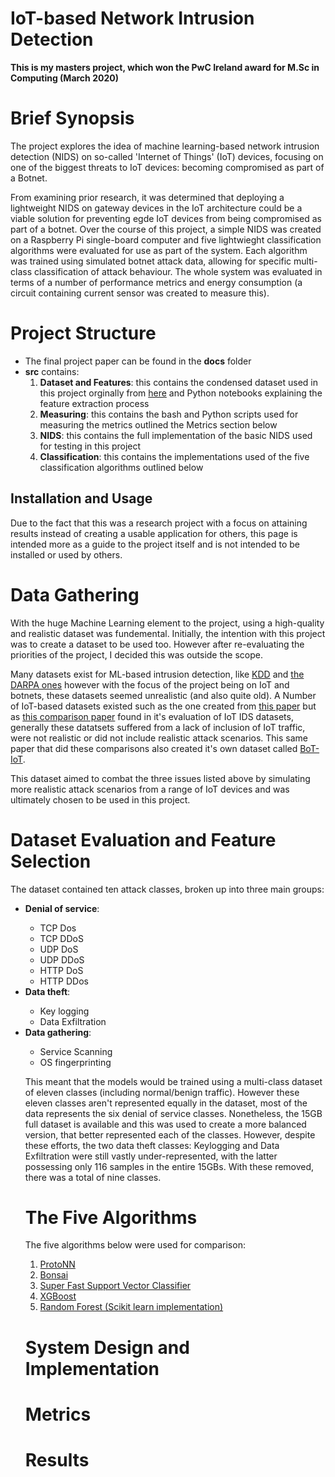 # IoT-based Network Intrusion Detection

<b>This is my masters project, which won the PwC Ireland award for M.Sc in Computing (March 2020)</b>
<h1>Brief Synopsis</h1>
<p>The project explores the idea of machine learning-based network intrusion detection (NIDS) on so-called 'Internet of Things' (IoT) devices, focusing on one of the biggest threats to IoT devices: becoming compromised as part of a Botnet.</p>
<p>From examining prior research, it was determined that deploying a lightweight NIDS on gateway devices in the IoT architecture could be a viable solution for preventing egde IoT devices from being compromised as part of a botnet. Over the course of this project, a simple NIDS was created on a Raspberry Pi single-board computer and five lightwieght classification algorithms were evaluated for use as part of the system. Each algorithm was trained using simulated botnet attack data, allowing for specific multi-class classification of attack behaviour. The whole system was evaluated in terms of a number of performance metrics and energy consumption (a circuit containing current sensor was created to measure this).</p>




<h1>Project Structure</h1>
<ul>
  <li>The final project paper can be found in the <b>docs</b> folder</li>
  <li><b>src</b> contains:
    <ol>
      <li><b>Dataset and Features</b>: this contains the condensed dataset used in this project orginally from <a href="https://www.unsw.adfa.edu.au/unsw-canberra-cyber/cybersecurity/ADFA-NB15-Datasets/bot_iot.php">here</a> and Python notebooks explaining the feature extraction process</li>
      <li><b>Measuring</b>: this contains the bash and Python scripts used for measuring the metrics outlined the Metrics section below</li>
      <li><b>NIDS</b>: this contains the full implementation of the basic NIDS used for testing in this project</li>
      <li><b>Classification</b>: this contains the implementations used of the five classification algorithms outlined below</li>
    </ol>
</ul>  

<h2>Installation and Usage</h2>
<p>Due to the fact that this was a research project with a focus on attaining results instead of creating a usable application for others, this page is intended more as a guide to the project itself and is not intended to be installed or used by others.</p>

<h1>Data Gathering</h1>
  <p>With the huge Machine Learning element to the project, using a high-quality and realistic dataset was fundemental. Initially, the intention with this project was to create a dataset to be used too. However after re-evaluating the priorities of the project, I decided this was outside the scope.</p>
  <p>Many datasets exist for ML-based intrusion detection, like <a href="https://kdd.ics.uci.edu/databases/kddcup99/kddcup99.html">KDD</a> and <a href="https://www.ll.mit.edu/r-d/datasets">the DARPA ones</a> however with the focus of the project being on IoT and botnets, these datasets seemed unrealistic (and also quite old). A Number of IoT-based datasets existed such as the one created from <a href="https://arxiv.org/abs/1804.04159">this paper</a> but as <a href="https://arxiv.org/abs/1811.00701">this comparison paper</a> found in it's evaluation of IoT IDS datasets, generally these datatsets suffered from a lack of inclusion of IoT traffic, were not realistic or did not include realistic attack scenarios. This same paper that did these comparisons also created it's own dataset called <a href="https://www.unsw.adfa.edu.au/unsw-canberra-cyber/cybersecurity/ADFA-NB15-Datasets/bot_iot.php">BoT-IoT</a>.</p>
  <p>This dataset aimed to combat the three issues listed above by simulating more realistic attack scenarios from a range of IoT devices and was ultimately chosen to be used in this project.</p>
<h1>Dataset Evaluation and Feature Selection</h1>
  <p>The dataset contained ten attack classes, broken up into three main groups:</p>
  <ul>
    <li><b>Denial of service</b>:</li>
    <ul>
      <li>TCP Dos</li>
      <li>TCP DDoS</li>
      <li>UDP DoS</li>
      <li>UDP DDoS</li>
      <li>HTTP DoS</li>
      <li>HTTP DDos</li>
    </ul>  
    <li><b>Data theft</b>:</li>
    <ul>
      <li>Key logging</li>
      <li>Data Exfiltration</li>
    </ul>
      <li><b>Data gathering</b>:</li>
    <ul>
      <li>Service Scanning</li>
      <li>OS fingerprinting</li>
    </ul>
  <p></p>
  <p>This meant that the models would be trained using a multi-class dataset of eleven classes (including normal/benign traffic). However these eleven classes aren't represented equally in the dataset, most of the data represents the six denial of service classes. Nonetheless, the 15GB full dataset is available  and this was used to create a more balanced version, that better represented each of the classes. However, despite these efforts, the two data theft classes: Keylogging and Data Exfiltration were still vastly under-represented, with the latter possessing only 116 samples in the entire 15GBs. With these removed, there was a total of nine classes.
  </p>
  
<h1>The Five Algorithms</h1>
<p>The five algorithms below were used for comparison:</p>  
<ol>
  <li><a href="https://github.com/Microsoft/EdgeML/wiki/ProtoNN">ProtoNN</a></li>
  <li><a href="https://github.com/BonsaiAI">Bonsai</a></li>
  <li><a href="https://github.com/radu-dogaru/Super_Fast_Vector_Classifier">Super Fast Support Vector Classifier</a></li>
  <li><a href="https://xgboost.readthedocs.io/en/latest/">XGBoost</a></li>
  <li><a href="https://scikit-learn.org/stable/modules/generated/sklearn.ensemble.RandomForestClassifier.html">Random Forest (Scikit learn implementation)</a></li>
</ol>  
<h1>System Design and Implementation</h1>
<h1>Metrics</h1>
<h1>Results</h1>
